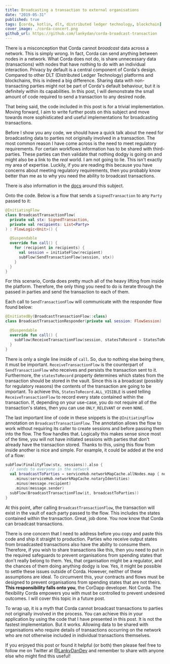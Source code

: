 ```yaml
---
title: Broadcasting a transaction to external organisations
date: "2019-05-31"
published: true
tags: [corda, kotlin, dlt, distributed ledger technology, blockchain]
cover_image: ./corda-concert.png
github_url: https://github.com/lankydan/corda-broadcast-transaction
---
```


There is a misconception that Corda cannot _broadcast_ data across a network. This is simply wrong. In fact, Corda can send anything between nodes in a network. What Corda does not do, is share unnecessary data (transactions) with nodes that have nothing to do with an individual interaction. Privacy by default is a central component of Corda's design. Compared to other DLT (Distributed Ledger Technology) platforms and blockchains, this is indeed a big difference. Sharing data with non-transacting parties might not be part of Corda's default behaviour, but it is definitely within its capabilities. In this post, I will demonstrate the small amount of code required to send a transaction to any desired node.

That being said, the code included in this post is for a trivial implementation. Moving forward, I aim to write further posts on this subject and move towards more sophisticated and useful implementations for broadcasting transactions.

Before I show you any code, we should have a quick talk about the need for broadcasting data to parties not originally involved in a transaction. The most common reason I have come across is the need to meet regulatory requirements. For certain workflows information has to be shared with third-parties. These parties can then validate that nothing dodgy is going on and might also be a link to the _real_ world. I am not going to lie. This isn't exactly my area of expertise. Luckily, if you are reading this because you have concerns about meeting regulatory requirements, then you probably know better than me as to why you need the ability to broadcast transactions.

There is also information in the [docs](https://docs.corda.net/tutorial-observer-nodes.html) around this subject.

Onto the code. Below is a flow that sends a `SignedTransaction` to any `Party` passed to it:

```kotlin
@InitiatingFlow
class BroadcastTransactionFlow(
  private val stx: SignedTransaction,
  private val recipients: List<Party>
) : FlowLogic<Unit>() {

  @Suspendable
  override fun call() {
    for (recipient in recipients) {
      val session = initiateFlow(recipient)
      subFlow(SendTransactionFlow(session, stx))
    }
  }
}
```

For this scenario, Corda does pretty much all of the heavy lifting from inside the platform. Therefore, the only thing you need to do is iterate through the passed in parties and send the transaction to each of them.

Each call to `SendTransactionFlow` will communicate with the responder flow found below:

```kotlin
@InitiatedBy(BroadcastTransactionFlow::class)
class BroadcastTransactionResponder(private val session: FlowSession) : FlowLogic<Unit>() {

  @Suspendable
  override fun call() {
    subFlow(ReceiveTransactionFlow(session, statesToRecord = StatesToRecord.ALL_VISIBLE))
  }
}
```

There is only a single line inside of `call`. So, due to nothing else being there, it must be important. `ReceiveTransactionFlow` is the counterpart of `SendTransactionFlow` who receives and persists the transaction sent to it. Furthermore, the `statesToRecord` property determines which states from the transaction should be stored in the vault. Since this is a broadcast (possibly for regulatory reasons) the contents of the transaction are going to be important. To achieve this, `StatesToRecord.ALL_VISIBLE` is used telling `ReceiveTransactionFlow` to record every state contained within the transaction. If, depending on your use-case, you do not require all of the transaction's states, then you can use `ONLY_RELEVANT` or even `NONE`.

The last important line of code in these snippets is the `@InitiatingFlow` annotation on `BroadcastTransactionFlow`. The annotation allows the flow to work without requiring its caller to create sessions and before passing them into the flow. The flow handles that. Logically this makes sense since most of the time, you will not have initiated sessions with parties that don't already have the transaction stored. Thanks to this, using this flow from inside another is nice and simple. For example, it could be added at the end of a flow:

```kotlin
subFlow(FinalityFlow(stx, sessions)).also {
  // sends to everyone in the network
  val broadcastToParties = serviceHub.networkMapCache.allNodes.map { node -> node.legalIdentities.first() }
    .minus(serviceHub.networkMapCache.notaryIdentities)
    .minus(message.recipient)
    .minus(message.sender)
  subFlow(BroadcastTransactionFlow(it, broadcastToParties))
}
```

At this point, after calling `BroadcastTransactionFlow`, the transaction will exist in the vault of each party passed to the flow. This includes the states contained within the transaction. Great, job done. You now know that Corda can broadcast transactions.

There is one concern that I need to address before you copy and paste this code and ship it straight to production. Parties who receive output states from broadcasted transactions also have the ability to consume them. Therefore, if you wish to share transactions like this, then you need to put in the required safeguards to prevent organisations from spending states that don't really belong to them. Yes, that organisation might be a regulator, and the chances of them doing anything dodgy is low. Yes, it might be possible to settle these issues outside of Corda. However, neither of these assumptions are ideal. To circumvent this, your contracts and flows must be designed to prevent organisations from spending states that are not theirs. __This responsibility falls onto you__, the CorDapp developer. Not Corda. The flexibility Corda empowers you with must be controlled to prevent undesired outcomes. I will cover this topic in a future post.

To wrap up, it is a myth that Corda cannot broadcast transactions to parties not originally involved in the process. You can achieve this in your application by using the code that I have presented in this post. It is not the fastest implementation. But it works. Allowing data to be shared with organisations who require details of transactions occurring on the network who are not otherwise included in individual transactions themselves.

If you enjoyed this post or found it helpful (or both) then please feel free to follow me on Twitter at [@LankyDanDev](https://twitter.com/LankyDanDev) and remember to share with anyone else who might find this useful!